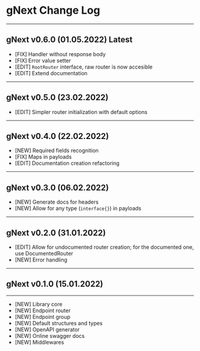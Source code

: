 # gNext Change Log

---

## gNext v0.6.0 (01.05.2022) Latest

  * [FIX] Handler without response body
  * [FIX] Error value setter
  * [EDIT] `RootRouter` interface, raw router is now accesible
  * [EDIT] Extend documentation

---

## gNext v0.5.0 (23.02.2022)

  * [EDIT] Simpler router initialization with default options

---

## gNext v0.4.0 (22.02.2022)

  * [NEW] Required fields recognition
  * [FIX] Maps in payloads
  * [EDIT] Documentation creation refactoring

---

## gNext v0.3.0 (06.02.2022)

  * [NEW] Generate docs for headers
  * [NEW] Allow for any type (`interface{}`) in payloads

---

## gNext v0.2.0 (31.01.2022)

  * [EDIT] Allow for undocumented router creation; for the documented one, use DocumentedRouter
  * [NEW] Error handling

---

## gNext v0.1.0 (15.01.2022)

---

  * [NEW] Library core
  * [NEW] Endpoint router
  * [NEW] Endpoint group
  * [NEW] Default structures and types
  * [NEW] OpenAPI generator
  * [NEW] Online swagger docs
  * [NEW] Middlewares
